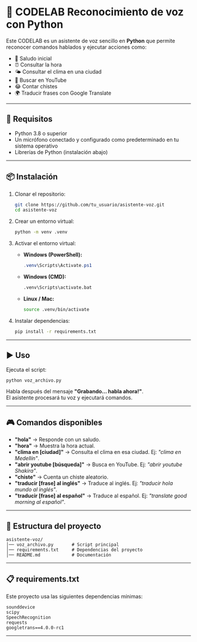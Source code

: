 # 🎤 CODELAB Reconocimiento de voz con Python

Este CODELAB es un asistente de voz sencillo en **Python** que permite reconocer comandos hablados y ejecutar acciones como:

- 👋 Saludo inicial  
- ⏰ Consultar la hora  
- 🌤️ Consultar el clima en una ciudad  
- 🎵 Buscar en YouTube  
- 😂 Contar chistes  
- 🌍 Traducir frases con Google Translate  

---

## 🚀 Requisitos

- Python 3.8 o superior  
- Un micrófono conectado y configurado como predeterminado en tu sistema operativo  
- Librerías de Python (instalación abajo)  

---

## 📦 Instalación

1. Clonar el repositorio:
   ```bash
   git clone https://github.com/tu_usuario/asistente-voz.git
   cd asistente-voz
   ```

2. Crear un entorno virtual:
   ```bash
   python -m venv .venv
   ```

3. Activar el entorno virtual:
   - **Windows (PowerShell):**
     ```powershell
     .venv\Scripts\Activate.ps1
     ```
   - **Windows (CMD):**
     ```cmd
     .venv\Scripts\activate.bat
     ```
   - **Linux / Mac:**
     ```bash
     source .venv/bin/activate
     ```

4. Instalar dependencias:
   ```bash
   pip install -r requirements.txt
   ```

---

## ▶️ Uso

Ejecuta el script:

```bash
python voz_archivo.py
```

Habla después del mensaje **"Grabando... habla ahora!"**.  
El asistente procesará tu voz y ejecutará comandos.

---

## 🎮 Comandos disponibles

- **"hola"** → Responde con un saludo.  
- **"hora"** → Muestra la hora actual.  
- **"clima en [ciudad]"** → Consulta el clima en esa ciudad. Ej: *"clima en Medellín"*.  
- **"abrir youtube [búsqueda]"** → Busca en YouTube. Ej: *"abrir youtube Shakira"*.  
- **"chiste"** → Cuenta un chiste aleatorio.  
- **"traducir [frase] al inglés"** → Traduce al inglés. Ej: *"traducir hola mundo al inglés"*.  
- **"traducir [frase] al español"** → Traduce al español. Ej: *"translate good morning al español"*.  

---

## 📂 Estructura del proyecto

```
asistente-voz/
│── voz_archivo.py       # Script principal
│── requirements.txt     # Dependencias del proyecto
│── README.md            # Documentación
```

---

## 📋 requirements.txt

Este proyecto usa las siguientes dependencias mínimas:

```
sounddevice
scipy
SpeechRecognition
requests
googletrans==4.0.0-rc1
```

---